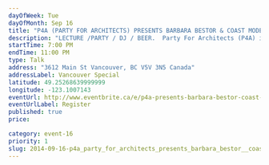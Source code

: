 ```yaml
---
dayOfWeek: Tue
dayOfMonth: Sep 16
title: "P4A (PARTY FOR ARCHITECTS) PRESENTS BARBARA BESTOR & COAST MODERN"
description: "LECTURE /PARTY / DJ / BEER.  Party For Architects (P4A) is a collective bringing together architects and designers of all spectrums since 2009 to celebrate design in Vancouver.     This launch party for Vancouver Design Week features Barbara Bestor of Bestor Architecture from Los Angeles and Vancouverite Gavin Froome, co-director of \"Coast Modern\" a film documenting west coast modernist architecture from LA to Vancouver.  Come join us for an evening of conversation and mingling over drinks and music by DJ Llooped."
startTime: 7:00 PM
endTime: 11:00 PM
type: Talk
address: "3612 Main St Vancouver, BC V5V 3N5 Canada"
addressLabel: Vancouver Special
latitude: 49.25268639999999
longitude: -123.1007143
eventUrl: http://www.eventbrite.ca/e/p4a-presents-barbara-bestor-coast-modern-for-vdw-tickets-12788704359?aff=vdw2014
eventUrlLabel: Register
published: true
price: 

category: event-16
priority: 1
slug: 2014-09-16-p4a_party_for_architects_presents_barbara_bestor__coast_modern
---
```

